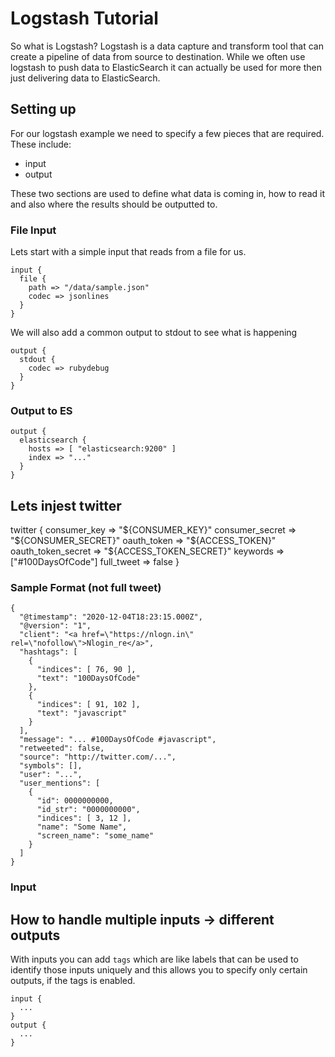 Logstash Tutorial
========================================

So what is Logstash?  Logstash is a data capture and transform tool that can create a pipeline
of data from source to destination.  While we often use logstash to push data to ElasticSearch
it can actually be used for more then just delivering data to ElasticSearch.

Setting up
-----------------------------

For our logstash example we need to specify a few pieces that are required.  These include:

* input
* output

These two sections are used to define what data is coming in, how to read it and also where
the results should be outputted to.

### File Input

Lets start with a simple input that reads from a file for us.

    input {
      file {
        path => "/data/sample.json"
        codec => jsonlines
      }   
    }

We will also add a common output to stdout to see what is happening

    output {
      stdout {
        codec => rubydebug
      }
    }

### Output to ES

    output {
      elasticsearch {
        hosts => [ "elasticsearch:9200" ]
        index => "..."
      }
    }

Lets injest twitter
-----------------------------------

twitter {
    consumer_key => "${CONSUMER_KEY}"
    consumer_secret => "${CONSUMER_SECRET}"
    oauth_token => "${ACCESS_TOKEN}"
    oauth_token_secret => "${ACCESS_TOKEN_SECRET}"
    keywords => ["#100DaysOfCode"]
    full_tweet => false
  }

### Sample Format (not full tweet)

    {
      "@timestamp": "2020-12-04T18:23:15.000Z",
      "@version": "1",
      "client": "<a href=\"https://nlogn.in\" rel=\"nofollow\">Nlogin_re</a>",
      "hashtags": [
        {
          "indices": [ 76, 90 ],
          "text": "100DaysOfCode"
        },
        {
          "indices": [ 91, 102 ],
          "text": "javascript"
        }
      ],
      "message": "... #100DaysOfCode #javascript",
      "retweeted": false,
      "source": "http://twitter.com/...",
      "symbols": [],
      "user": "...",
      "user_mentions": [
        {
          "id": 0000000000,
          "id_str": "0000000000",
          "indices": [ 3, 12 ],
          "name": "Some Name",
          "screen_name": "some_name"
        }
      ]
    }

### Input




How to handle multiple inputs -> different outputs
--------------------------------------

With inputs you can add `tags` which are like labels that can be used to identify those inputs uniquely
and this allows you to specify only certain outputs, if the tags is enabled.

    input {
      ...
    }
    output {
      ...
    }
